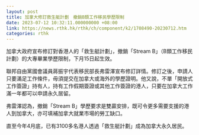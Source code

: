 ```yaml
---
layout: post
title: 加拿大修訂救生艇計劃　撤銷B類工作移民學歷限制
date: 2023-07-12 10:32:11.000000000 +08:00
link: https://news.rthk.hk/rthk/ch/component/k2/1708490-20230712.htm
categories: rthk
---
```


加拿大政府宣布修訂對香港人的「救生艇計劃」，撤銷「Stream B」（B類工作移民計劃）的大專畢業學歷限制，下月15日起生效。

聯邦自由黨國會議員蔣振宇代表移民部長弗雷澤宣布修訂詳情。修訂之後，申請人只要滿足工作條件，毋須提交在加拿大或海外的學歷證明。他又說，不單「開放式工作簽證」持有人，持有工作假期簽證或其他工作簽證的港人，只要在加拿大工作滿一年都可以申請永久居留。

弗雷澤認為，撤銷「Stream B」學歷要求是雙贏安排，既可令更多需要支援的港人到加拿大，亦可填補加拿大就業市場的勞工缺口。

直至今年4月底，已有3100多名港人透過「救生艇計劃」成為加拿大永久居民。

